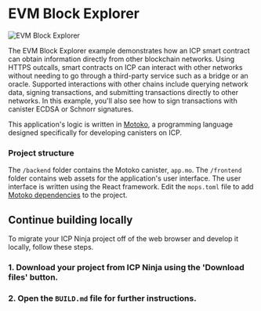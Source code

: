 # EVM Block Explorer

![EVM Block Explorer](http://localhost:3000/examples/_attachments/evm_block_explorer.png)

The EVM Block Explorer example demonstrates how an ICP smart contract can obtain information directly from other blockchain networks. Using HTTPS outcalls, smart contracts on ICP can interact with other networks without needing to go through a third-party service such as a bridge or an oracle. Supported interactions with other chains include querying network data, signing transactions, and submitting transactions directly to other networks.
In this example, you'll also see how to sign transactions with canister ECDSA or Schnorr signatures.

This application's logic is written in [Motoko](https://internetcomputer.org/docs/current/motoko/main/getting-started/motoko-introduction), a programming language designed specifically for developing canisters on ICP.

### Project structure

The `/backend` folder contains the Motoko canister, `app.mo`. The `/frontend` folder contains web assets for the application's user interface. The user interface is written using the React framework. Edit the `mops.toml` file to add [Motoko dependencies](https://mops.one/) to the project.

## Continue building locally

To migrate your ICP Ninja project off of the web browser and develop it locally, follow these steps.

### 1. Download your project from ICP Ninja using the 'Download files' button.

### 2. Open the `BUILD.md` file for further instructions.
